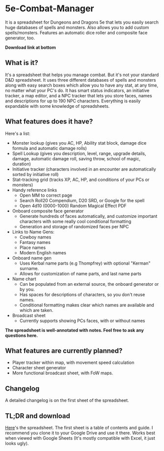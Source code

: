# 5e-Combat-Manager
It is a spreadsheet for Dungeons and Dragons 5e that lets you easily search huge databases of spells and monsters. Also allows you to add custom spells/monsters. Features an automatic dice roller and composite face generator, too.

**Download link at bottom**
## What is it?
It's a spreadsheet that helps you manage combat. But it's not your standard D&D spreadsheet. It uses three different databases of spells and monsters along with easy search boxes which allow you to have any stat, at any time, no matter what your PC's do. It has smart status indicators, an initiative tracker, a map editor, and a NPC tracker that lets you store faces, names and descriptions for up to 190 NPC characters. Everything is easily expandable with some knowledge of spreadsheets.
## What features does it have?
Here's a list:
* Monster lookup (gives you AC, HP, Ability stat block, damage dice formula and automatic damage rolls)
* Spell Lookup (gives you description, level, range, upgrade details, damage, automatic damage roll, saving throw, school of magic, duration)
* Initiative tracker (characters involved in an encounter are automatically sorted by initiative roll)
* Stat-tracking grid (tracks XP, AC, HP, and conditions of your PCs or monsters)
* Handy reference links
   * Open MM to correct page
   * Search Roll20 Compendium, D20 SRD, or Google for the spell
   * Open 4d10 (0000-1000) Random Magical Effect PDF
* Onboard composite face generator
   * Generate hundreds of faces automatically, and customize important characters with some really cool conditional formatting
   * Generation and storage of randomized faces per NPC
* Links to Name Gens:
   * Cowboy names
   * Fantasy names
   * Place names
   * Modern English names
* Onboard name gen
   * Uses Kerbal name parts (e.g Thompfrey) with optional "Kerman" surname.
   * Allows for customization of name parts, and last name parts
* Name chart
   * Can be populated from an external source, the onboard generator or by you.
   * Has spaces for descriptions of characters, so you don't reuse names.
   * Conditional formatting makes clear which names are available and which are taken.
* Broadcast sheet
   * Currently supports showing PCs faces, with or without names
   
**The spreadsheet is well-annotated with notes. Feel free to ask any questions here.**

## What features are currently planned?
 * Player tracker within map, with movement speed calculation
 * Character sheet generator
 * More functional broadcast sheet, with FoW maps.
 

## Changelog
A detailed changelog is on the first sheet of the spreadsheet.

## TL;DR and download
[Here](https://drive.google.com/open?id=0ByMhRbTvKiaCaEtydDNRdHdJOEk)'s the spreadsheet. The first sheet is a table of contents and guide. I recommend you clone it to your Google Drive and use it there. Works best when viewed with Google Sheets (It's mostly compatible with Excel, it just looks ugly).
